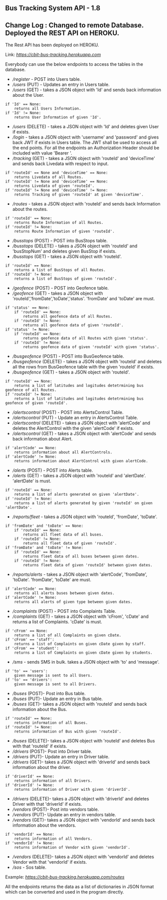 Bus Tracking System API - 1.8
--------------------------------
Change Log : Changed to remote Database. Deployed the REST API on HEROKU.
--------------------------------
The Rest API has been deployed on HEROKU.

Link: _https://cbit-bus-tracking.herokuapp.com_

Everybody can use the below endpoints to access the tables in the database.

* _/register_ - POST into Users table.
* _/users_ (PUT) - Updates an entry in Users table.
* _/users_ (GET) - takes a JSON object with 'Id' and sends back information about the User.
```
if 'Id' == None:
	returns all Users Information.
if 'Id' != None:
	returns User Information of given 'Id'.
```
* _/users_ (DELETE) - takes a JSON object with 'Id' and deletes given User if exists.
* _/login_ - takes a JSON object with 'username' and 'password' and gives back JWT if exists in Users table. The JWT shall be used to access all the end points. For all the endpoints an Authorization Header should be included with value 'Bearer <JWT>'.
* _/tracking_ (GET) - takes a JSON object with 'routeId' and 'deviceTime' and sends back Livedata with respect to input.
```
if 'routeId' == None and 'deviceTime' == None:
	returns Livedata of all Routes.
if 'routeId' != None and 'deviceTime' == None:
	returns Livedata of given 'routeId'.
if 'routeId' != None and 'deviceTime' != None:
	returns Tracking of given 'routeId' at given 'deviceTime'.
```
* _/routes_ - takes a JSON object with 'routeId' and sends back Information about the routes.
```
if 'routeId' == None:
	returns Route Information of all Routes.
if 'routeId' != None:
	returns Route Information of given 'routeId'.
```
* _/busstops_ (POST) - POST into BusStops table.
* _/busstops_ (DELETE) - takes a JSON object with 'routeId' and 'busStopNum' and deletes given BusStop if exists.
* _/busstops_ (GET) - takes a JSON object with 'routeId'.
```
if 'routeId' == None:
	returns a list of BusStops of all Routes.
if 'routeId' != None:
	returns a list of BusStops of given 'routeId'.
```
* _/geofence_ (POST) - POST into Geofence table.
* _/geofence_ (GET) - takes a JSON object with 'routeId','fromDate','toDate','status'. 'fromDate' and 'toDate' are must.
```
if 'status' == None:
	if 'routeId' == None:
		returns all geofence data of all Routes.
	if 'routeId' != None:
		returns all geofence data of given 'routeId'.
if 'status' != None:
	if 'routeId' == None:
		returns geofence data of all Routes with given 'status'.
	if 'routeId' != None:
		returns geofence data of given 'routeId' with given 'status'.
```
* _/busgeofence_ (POST) - POST into BusGeofence table.
* _/busgeofence_ (DELETE) - takes a JSON object with 'routeId' and deletes all the rows from BusGeofence table with the given 'routeId' if exists.
* _/busgeofence_ (GET) - takes a JSON object with 'routeId'.
```
if 'routeId' == None:
	returns a list of latitudes and logitudes detetrmining bus geofence of all Routes.
if 'routeId' != None:
	returns a list of latitudes and logitudes detetrmining bus geofence of given 'routeId'.
```
* _/alertscontrol_ (POST) - POST into AlertsControl Table.
* _/alertscontrol_ (PUT) - Update an entry in AlertsControl Table.
* _/alertscontrol_ (DELETE) - takes a JSON object with 'alertCode' and deletes the AlertControl with the given 'alertCode' if exists.
* _/alertscontrol_ (GET) - takes a JSON object with 'alertCode' and sends back information about Alert.
```
if 'alertCode' == None:
	returns information about all AlertControls.
if 'alertCode' != None:
	returns information about AlertControl with given alertCode.
```
* _/alerts_ (POST) - POST into Alerts table.
* _/alerts_ (GET) - takes a JSON object with 'routeId' and 'alertDate'. 'alertDate' is must.
```
if 'routeId' == None:
	returns a list of alerts generated on given 'alertDate'.
if 'routeId' != None:
	returns a list of alerts generated by given 'routeId' on given 'alertDate'.
```
* _/reports/fleet_ - takes a JSON object with 'routeId', 'fromDate', 'toDate'.
```
if 'fromDate' and 'toDate' == None:
	if 'routeId' == None:
		returns all fleet data of all buses.
	if 'routeId' != None:
		returns all fleet data of given 'routeId'.
if 'fromDate' and 'toDate' != None:
	if 'routeId' == None:
		returns fleet data of all buses between given dates.
	if 'routeId' != None:
		returns fleet data of given 'routeId' between given dates.
```
* _/reports/alerts_ - takes a JSON object with 'alertCode', 'fromDate', 'toDate'. 'fromDate', 'toDate' are must.
```
if 'alertCode' == None:
	returns all alerts buses between given dates.
if 'alertCode' != None:
	returns all alerts of given type between given dates.
```
* _/complaints_ (POST) - POST into Complaints Table.
* _/complaints_ (GET) - takes a JSON object with 'cFrom', 'cDate' and returns a list of Complaints. 'cDate' is must.
```
if 'cFrom' == None:
	returns a list of all Complaints on given cDate.
if 'cFrom' == 'staff':
	returns a list of Complaints on given cDate given by staff.
if 'cFrom' == 'student':
	returns a list of Complaints on given cDate given by students.
```
* _/sms_ - sends SMS in bulk. takes a JSON object with 'to' and 'message'.
```
if 'to' == 'users':
	given message is sent to all Users.
if 'to' == 'drivers':
	given message is sent to all Drivers.
```
* _/buses_ (POST)- Post into Bus table.
* _/buses_ (PUT)- Update an entry in Bus table.
* _/buses_ (GET)- takes a JSON object with 'routeId' and sends back information about the Bus.
```
if 'routeId' == None:
	returns information of all Buses.
if 'routeId' != None:
	returns information of Bus with given 'routeId'.
```
* _/buses_ (DELETE)- takes a JSON object with 'routeId' and deletes Bus with that 'routeId' if exists.
* _/drivers_ (POST)- Post into Driver table.
* _/drivers_ (PUT)- Update an entry in Driver table.
* _/drivers_ (GET)- takes a JSON object with 'driverId' and sends back information about the driver.
```
if 'driverId' == None:
	returns information of all Drivers.
if 'driverId' != None:
	returns information of Driver with given 'driverId'.
```
* _/drivers_ (DELETE)- takes a JSON object with 'driverId' and deletes Driver with that 'driverId' if exists.
* _/vendors_ (POST)- Post into vendors table.
* _/vendors_ (PUT)- Update an entry in vendors table.
* _/vendors_ (GET)- takes a JSON object with 'vendorId' and sends back information about the vendors.
```
if 'vendorId' == None:
	returns information of all Vendors.
if 'vendorId' != None:
	returns information of Vendor with given 'vendorId'.
```
* _/vendors_ (DELETE)- takes a JSON object with 'vendorId' and deletes Vendor with that 'vendorId' if exists.
* _/sos_ - Sos table.

Example: _https://cbit-bus-tracking.herokuapp.com/routes_

All the endpoints returns the data as a list of dictionaries in JSON format which can be converted and used in the program directly.

